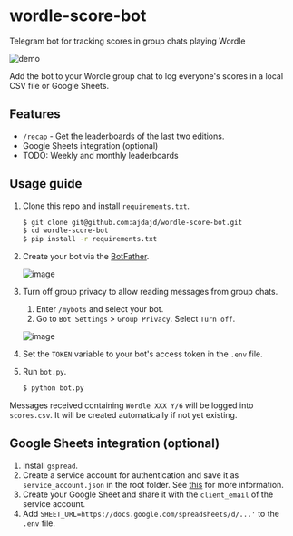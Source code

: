 # wordle-score-bot
Telegram bot for tracking scores in group chats playing Wordle

![demo](https://user-images.githubusercontent.com/13794421/152672850-daf0866d-312b-4f78-8238-68e9241a0ded.gif)

Add the bot to your Wordle group chat to log everyone's scores in a local CSV file or Google Sheets.

## Features

- `/recap` - Get the leaderboards of the last two editions.
- Google Sheets integration (optional)
- TODO: Weekly and monthly leaderboards

## Usage guide

1. Clone this repo and install `requirements.txt`.

    ``` sh
    $ git clone git@github.com:ajdajd/wordle-score-bot.git
    $ cd wordle-score-bot
    $ pip install -r requirements.txt
    ```

2. Create your bot via the [BotFather](https://core.telegram.org/bots#6-botfather).

    ![image](https://user-images.githubusercontent.com/13794421/152684527-775f284f-923f-4555-93d9-4cbc1a617fec.png)
    
3. Turn off group privacy to allow reading messages from group chats.

   1. Enter `/mybots` and select your bot.
   2. Go to `Bot Settings` > `Group Privacy`. Select `Turn off`.

   ![image](https://user-images.githubusercontent.com/13794421/152685053-5a14ccf5-1320-470c-b8a3-354d21732854.png)

4. Set the `TOKEN` variable to your bot's access token in the `.env` file.
5. Run `bot.py`.

    ``` sh
    $ python bot.py
    ```

Messages received containing `Wordle XXX Y/6` will be logged into `scores.csv`. It will be created automatically if not yet existing.

## Google Sheets integration (optional)

1. Install `gspread`.
2. Create a service account for authentication and save it as `service_account.json` in the root folder. See [this](https://docs.gspread.org/en/latest/oauth2.html#for-bots-using-service-account) for more information.
3. Create your Google Sheet and share it with the `client_email` of the service account.
4. Add `SHEET_URL=https://docs.google.com/spreadsheets/d/...'` to the `.env` file.
